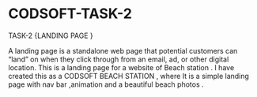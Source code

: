 # CODSOFT-TASK-2
TASK-2 {LANDING PAGE }

A landing page is a standalone web page that potential customers can “land” on when they click through from an email, ad, or other digital location.
This is a landing page for a website of Beach station . I have created this as a CODSOFT BEACH STATION , where It is a simple landing page with nav bar ,animation and a beautiful beach photos . 
